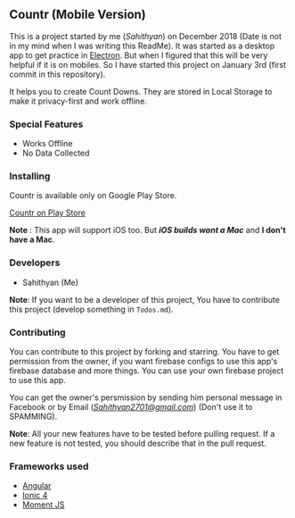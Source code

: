 ## Countr (Mobile Version)

This is a project started by me (*Sahithyan*) on December 2018 (Date is not in my mind when I was writing this ReadMe). It was started as a desktop app to get practice in [Electron](https://electronjs.org/ "a JavaScript framework to create Desktop apps"). But when I figured that this will be very helpful if it is on mobiles. So I have started this project on January 3rd (first commit in this repository).

It helps you to create Count Downs. They are stored in Local Storage to make it privacy-first and work offline.

### Special Features

* Works Offline
* No Data Collected

### Installing

Countr is available only on Google Play Store.   

[Countr on Play Store](http://bit.ly/Countrapp "Download Now")

**Note** : This app will support iOS too. But ***iOS builds want a Mac*** and **I don't have a Mac**.

### Developers

* Sahithyan (Me)

**Note**: If you want to be a developer of this project, You have to contribute this project (develop something in ``Todos.md``).

### Contributing

You can contribute to this project by forking and starring. You have to get permission from the owner, if you want firebase configs to use this app's firebase database and more things. You can use your own firebase project to use this app.

You can get the owner's persmission by sending him personal message in Facebook or by Email (*Sahithyan2701@gmail.com*) (Don't use it to SPAMMING).

**Note**: All your new features have to be tested before pulling request. If a new feature is not tested, you should describe that in the pull request.

### Frameworks used

* [Angular](https://angular.io)
* [Ionic 4](http://Ionicframework.com)
* [Moment JS](http://momentjs.com "Used with time objects")
